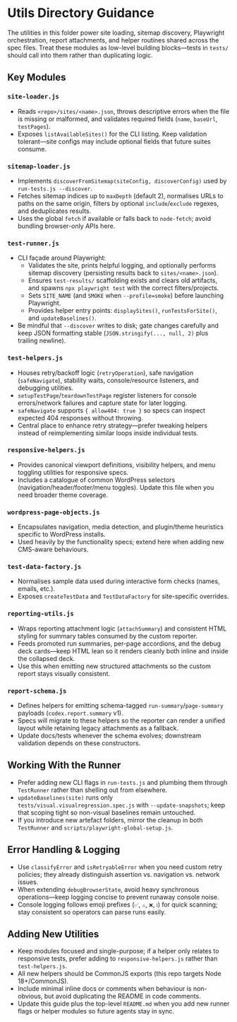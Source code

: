 # Utils Directory Guidance

The utilities in this folder power site loading, sitemap discovery, Playwright orchestration, report attachments, and helper routines shared across the spec files. Treat these modules as low-level building blocks—tests in `tests/` should call into them rather than duplicating logic.

## Key Modules

### `site-loader.js`
- Reads `<repo>/sites/<name>.json`, throws descriptive errors when the file is missing or malformed, and validates required fields (`name`, `baseUrl`, `testPages`).
- Exposes `listAvailableSites()` for the CLI listing. Keep validation tolerant—site configs may include optional fields that future suites consume.

### `sitemap-loader.js`
- Implements `discoverFromSitemap(siteConfig, discoverConfig)` used by `run-tests.js --discover`.
- Fetches sitemap indices up to `maxDepth` (default 2), normalises URLs to paths on the same origin, filters by optional `include`/`exclude` regexes, and deduplicates results.
- Uses the global `fetch` if available or falls back to `node-fetch`; avoid bundling browser-only APIs here.

### `test-runner.js`
- CLI façade around Playwright:
  - Validates the site, prints helpful logging, and optionally performs sitemap discovery (persisting results back to `sites/<name>.json`).
  - Ensures `test-results/` scaffolding exists and clears old artifacts, and spawns `npx playwright test` with the correct filters/projects.
  - Sets `SITE_NAME` (and `SMOKE` when `--profile=smoke`) before launching Playwright.
  - Provides helper entry points: `displaySites()`, `runTestsForSite()`, and `updateBaselines()`.
- Be mindful that `--discover` writes to disk; gate changes carefully and keep JSON formatting stable (`JSON.stringify(..., null, 2)` plus trailing newline).

### `test-helpers.js`
- Houses retry/backoff logic (`retryOperation`), safe navigation (`safeNavigate`), stability waits, console/resource listeners, and debugging utilities.
- `setupTestPage`/`teardownTestPage` register listeners for console errors/network failures and capture state for later logging.
- `safeNavigate` supports `{ allow404: true }` so specs can inspect expected 404 responses without throwing.
- Central place to enhance retry strategy—prefer tweaking helpers instead of reimplementing similar loops inside individual tests.

### `responsive-helpers.js`
- Provides canonical viewport definitions, visibility helpers, and menu toggling utilities for responsive specs.
- Includes a catalogue of common WordPress selectors (navigation/header/footer/menu toggles). Update this file when you need broader theme coverage.

### `wordpress-page-objects.js`
- Encapsulates navigation, media detection, and plugin/theme heuristics specific to WordPress installs.
- Used heavily by the functionality specs; extend here when adding new CMS-aware behaviours.

### `test-data-factory.js`
- Normalises sample data used during interactive form checks (names, emails, etc.).
- Exposes `createTestData` and `TestDataFactory` for site-specific overrides.

### `reporting-utils.js`
- Wraps reporting attachment logic (`attachSummary`) and consistent HTML styling for summary tables consumed by the custom reporter.
- Feeds promoted run summaries, per-page accordions, and the debug deck cards—keep HTML lean so it renders cleanly both inline and inside the collapsed deck.
- Use this when emitting new structured attachments so the custom report stays visually consistent.

### `report-schema.js`
- Defines helpers for emitting schema-tagged `run-summary`/`page-summary` payloads (`codex.report.summary` v1).
- Specs will migrate to these helpers so the reporter can render a unified layout while retaining legacy attachments as a fallback.
- Update docs/tests whenever the schema evolves; downstream validation depends on these constructors.

## Working With the Runner
- Prefer adding new CLI flags in `run-tests.js` and plumbing them through `TestRunner` rather than shelling out from elsewhere.
- `updateBaselines(site)` runs only `tests/visual.visualregression.spec.js` with `--update-snapshots`; keep that scoping tight so non-visual baselines remain untouched.
- If you introduce new artefact folders, mirror the cleanup in both `TestRunner` and `scripts/playwright-global-setup.js`.

## Error Handling & Logging
- Use `classifyError` and `isRetryableError` when you need custom retry policies; they already distinguish assertion vs. navigation vs. network issues.
- When extending `debugBrowserState`, avoid heavy synchronous operations—keep logging concise to prevent runaway console noise.
- Console logging follows emoji prefixes (`✅`, `⚠️`, `❌`, `ℹ️`) for quick scanning; stay consistent so operators can parse runs easily.

## Adding New Utilities
- Keep modules focused and single-purpose; if a helper only relates to responsive tests, prefer adding to `responsive-helpers.js` rather than `test-helpers.js`.
- All new helpers should be CommonJS exports (this repo targets Node 18+/CommonJS).
- Include minimal inline docs or comments when behaviour is non-obvious, but avoid duplicating the README in code comments.
- Update this guide plus the top-level `README.md` when you add new runner flags or helper modules so future agents stay in sync.
